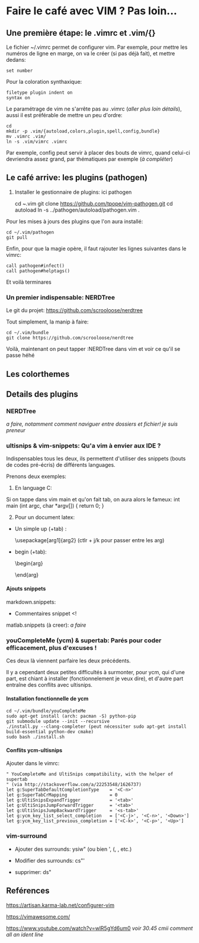 # Faire le café avec VIM ? Pas loin... 

## Une première étape: le .vimrc et .vim/{} 

Le fichier ~/.vimrc permet de configurer vim.
Par exemple, pour mettre les numéros de ligne en marge, on va le créer (si pas déjà fait), et mettre dedans: 
	
	set number 

Pour la coloration synthaxique: 

	filetype plugin indent on 
	syntax on 

Le paramétrage de vim ne s'arrête pas au .vimrc (*aller plus loin détails*), aussi il est préférable de mettre un peu d'ordre: 

	cd 
	mkdir -p .vim/{autoload,colors,plugin,spell,config,bundle}
	mv .vimrc .vim/
	ln -s .vim/vimrc .vimrc

Par exemple, config peut servir à placer des bouts de vimrc, quand celui-ci devriendra assez grand, par thématiques par exemple (*à compléter*)

## Le café arrive: les plugins (pathogen) 

1. Installer le gestionnaire de plugins: ici pathogen 

	cd ~.vim
	git clone https://github.com/tpope/vim-pathogen.git
	cd autoload 
	ln -s ../pathogen/autoload/pathogen.vim . 

Pour les mises à jours des plugins que l'on aura installé: 

	cd ~/.vim/pathogen 
	git pull 

Enfin, pour que la magie opère, il faut rajouter les lignes suivantes dans le vimrc: 
	
	call pathogen#infect() 
	call pathogen#helptags() 

Et voilà terminares 

### Un premier indispensable: NERDTree 

Le git du projet: https://github.com/scrooloose/nerdtree

Tout simplement, la manip à faire:

	cd ~/.vim/bundle 
	git clone https://github.com/scrooloose/nerdtree

Voilà, maintenant on peut tapper :NERDTree dans vim et voir ce qu'il se passe héhé 


## Les colorthemes 

## Details des plugins 

### NERDTree

*a faire, notamment comment naviguer entre dossiers et fichier! je suis preneur*

### ultisnips & vim-snippets: Qu'a vim à envier aux IDE ? 

Indispensables tous les deux, ils permettent d'utiliser des snippets (bouts de codes pré-écris) de différents languages. 

Prenons deux exemples: 

1. En language C:

Si on tappe dans vim main et qu'on fait tab, on aura alors le fameux: 
	int main (int argc, char *argv[])
		{
			return 0;
		}

2. Pour un document latex: 

+ Un simple up (+tab) : 

	\usepackage[arg1]{arg2} (ctlr + j/k pour passer entre les arg)

+ begin (+tab): 

	\begin{arg}
	
	\end{arg}

#### Ajouts snippets 

markdown.snippets: 

+ Commentaires 
	snippet <!
	<!--${1:text}-->

matlab.snippets (à creer): *a faire*


### youCompleteMe (ycm) & supertab: Parés pour coder efficacement, plus d'excuses ! 

Ces deux là viennent parfaire les deux précédents. 

Il y a cependant deux petites difficultés à surmonter, pour ycm, qui d'une part, est chiant à installer (fonctionnelement je veux dire), et d'autre part entraîne des conflits avec ultisnips. 

#### Installation fonctionnelle de ycm 

	cd ~/.vim/bundle/youCompleteMe 
	sudo apt-get install (arch: pacman -S) python-pip 
	git submodule update --init --recursive 
	./install.py --clang-completer (peut nécessiter sudo apt-get install build-essential python-dev cmake) 
	sudo bash ./install.sh


#### Conflits ycm-ultisnips

Ajouter dans le vimrc: 

	" YouCompleteMe and UltiSnips compatibility, with the helper of supertab
	" (via http://stackoverflow.com/a/22253548/1626737)
	let g:SuperTabDefaultCompletionType    = '<C-n>'
	let g:SuperTabCrMapping                = 0
	let g:UltiSnipsExpandTrigger           = '<tab>'
	let g:UltiSnipsJumpForwardTrigger      = '<tab>'
	let g:UltiSnipsJumpBackwardTrigger     = '<s-tab>'
	let g:ycm_key_list_select_completion   = ['<C-j>', '<C-n>', '<Down>']
	let g:ycm_key_list_previous_completion = ['<C-k>', '<C-p>', '<Up>']

### vim-surround     

+ Ajouter des surrounds: ysiw" (ou bien ', (, <emph>, etc.)

+ Modifier des surrounds: cs"' 

+ supprimer: ds" 




## Reférences 

https://artisan.karma-lab.net/configurer-vim

https://vimawesome.com/

https://www.youtube.com/watch?v=wlR5gYd6um0 
*voir 30.45 cmii comment all an ident line* 



